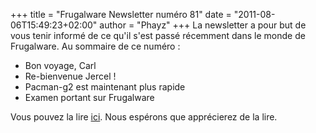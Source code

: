 +++
title = "Frugalware Newsletter numéro 81"
date = "2011-08-06T15:49:23+02:00"
author = "Phayz"
+++
La newsletter a pour but de vous tenir informé de ce qu'il s'est passé récemment dans le monde de Frugalware. Au sommaire de ce numéro :   

* Bon voyage, Carl
* Re-bienvenue Jercel !
* Pacman-g2 est maintenant plus rapide
* Examen portant sur Frugalware


 Vous pouvez la lire [ici](http://frugalware.org/newsletter/81). Nous espérons que apprécierez de la lire.